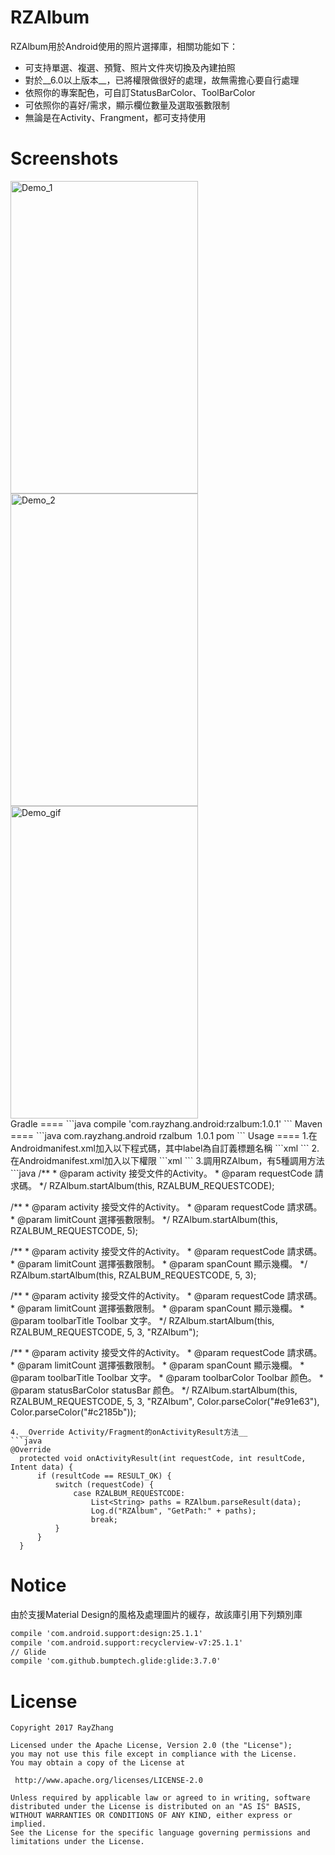 RZAlbum
====
RZAlbum用於Android使用的照片選擇庫，相關功能如下：<br>
* 可支持單選、複選、預覽、照片文件夾切換及內建拍照  
* 對於__6.0以上版本__，已將權限做很好的處理，故無需擔心要自行處理
* 依照你的專案配色，可自訂StatusBarColor、ToolBarColor
* 可依照你的喜好/需求，顯示欄位數量及選取張數限制
* 無論是在Activity、Frangment，都可支持使用<br>

Screenshots 
====
<img src="https://github.com/ray00178/RayZhangAlbum/blob/master/app/src/main/res/drawable/Demo_1.jpg" alt="Demo_1" title="Demo_1" width="300" height="500" />
<img src="https://github.com/ray00178/RayZhangAlbum/blob/master/app/src/main/res/drawable/Demo_2.jpg" alt="Demo_2" title="Demo_2" width="300" height="500" />
<br>
<img src="https://github.com/ray00178/RayZhangAlbum/blob/master/app/src/main/res/drawable/Demo_gif.gif" alt="Demo_gif" title="Demo_gif" width="300" height="500" />
<br>
Gradle
====
```java
compile 'com.rayzhang.android:rzalbum:1.0.1'
```
Maven
====
```java
<dependency>
  <groupId>com.rayzhang.android</groupId>
  <artifactId>rzalbum</artifactId>
  <version>1.0.1</version>
  <type>pom</type>
</dependency>
```
Usage
====
  1.在Androidmanifest.xml加入以下程式碼，其中label為自訂義標題名稱
  ```xml
  <activity
      android:name="com.rayzhang.android.rzalbum.RZAlbumActivity"
      android:configChanges="orientation|keyboardHidden|screenSize"
      android:label="RZ照片"
      android:screenOrientation="portrait"
      android:theme="@style/Theme.AppCompat.DayNight.NoActionBar"
      android:windowSoftInputMode="stateAlwaysHidden|stateHidden" />
  ```
  2.在Androidmanifest.xml加入以下權限
  ```xml
    <!-- 相機、讀取儲存 -->
    <uses-permission android:name="android.permission.CAMERA" />
    <uses-permission android:name="android.permission.READ_EXTERNAL_STORAGE" />
    <uses-permission android:name="android.permission.WRITE_EXTERNAL_STORAGE" />
  ```
  3.調用RZAlbum，有5種調用方法
  ```java
  /**
    * @param activity    接受文件的Activity。
    * @param requestCode 請求碼。
    */
    RZAlbum.startAlbum(this, RZALBUM_REQUESTCODE);
  
  /**
    * @param activity    接受文件的Activity。
    * @param requestCode 請求碼。
    * @param limitCount  選擇張數限制。
    */
    RZAlbum.startAlbum(this, RZALBUM_REQUESTCODE, 5);
  
  /**
    * @param activity    接受文件的Activity。
    * @param requestCode 請求碼。
    * @param limitCount  選擇張數限制。
    * @param spanCount   顯示幾欄。
    */
    RZAlbum.startAlbum(this, RZALBUM_REQUESTCODE, 5, 3);
    
  /**
    * @param activity     接受文件的Activity。
    * @param requestCode  請求碼。
    * @param limitCount   選擇張數限制。
    * @param spanCount    顯示幾欄。
    * @param toolbarTitle Toolbar 文字。
    */
    RZAlbum.startAlbum(this, RZALBUM_REQUESTCODE, 5, 3, "RZAlbum");
    
  /**
    * @param activity       接受文件的Activity。
    * @param requestCode    請求碼。
    * @param limitCount     選擇張數限制。
    * @param spanCount      顯示幾欄。
    * @param toolbarTitle   Toolbar 文字。
    * @param toolbarColor   Toolbar 颜色。
    * @param statusBarColor statusBar 颜色。
    */
    RZAlbum.startAlbum(this, RZALBUM_REQUESTCODE, 5, 3, "RZAlbum", Color.parseColor("#e91e63"), Color.parseColor("#c2185b"));
  ```
  4.__Override Activity/Fragment的onActivityResult方法__
  ```java
  @Override
    protected void onActivityResult(int requestCode, int resultCode, Intent data) {
        if (resultCode == RESULT_OK) {
            switch (requestCode) {
                case RZALBUM_REQUESTCODE:
                    List<String> paths = RZAlbum.parseResult(data);
                    Log.d("RZAlbum", "GetPath:" + paths);
                    break;
            }
        }
    }
  ```
Notice
====
  由於支援Material Design的風格及處理圖片的緩存，故該庫引用下列類別庫
  ```xml
  compile 'com.android.support:design:25.1.1'
  compile 'com.android.support:recyclerview-v7:25.1.1'
  // Glide
  compile 'com.github.bumptech.glide:glide:3.7.0'
  ```
License
====
  ```
Copyright 2017 RayZhang

Licensed under the Apache License, Version 2.0 (the "License");
you may not use this file except in compliance with the License.
You may obtain a copy of the License at

   http://www.apache.org/licenses/LICENSE-2.0

Unless required by applicable law or agreed to in writing, software
distributed under the License is distributed on an "AS IS" BASIS,
WITHOUT WARRANTIES OR CONDITIONS OF ANY KIND, either express or implied.
See the License for the specific language governing permissions and
limitations under the License.
  ```
